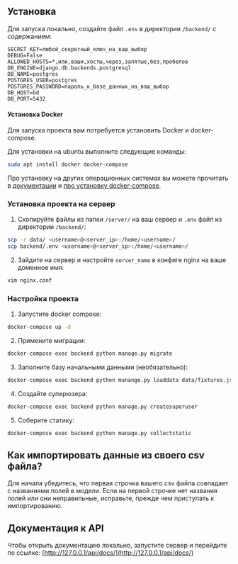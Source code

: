 ## Установка
Для запуска локально, создайте файл `.env` в директории `/backend/` с содержанием:
```
SECRET_KEY=любой_секретный_ключ_на_ваш_выбор
DEBUG=False
ALLOWED_HOSTS=*,или,ваши,хосты,через,запятые,без,пробелов
DB_ENGINE=django.db.backends.postgresql
DB_NAME=postgres
POSTGRES_USER=postgres
POSTGRES_PASSWORD=пароль_к_базе_данных_на_ваш_выбор
DB_HOST=bd
DB_PORT=5432
```

#### Установка Docker
Для запуска проекта вам потребуется установить Docker и docker-compose.

Для установки на ubuntu выполните следующие команды:
```bash
sudo apt install docker docker-compose
```

Про установку на других операционных системах вы можете прочитать в [документации](https://docs.docker.com/engine/install/) и [про установку docker-compose](https://docs.docker.com/compose/install/).

### Установка проекта на сервер
1. Скопируйте файлы из папки `/server/` на ваш сервер и `.env` файл из директории `/backend/`:
```bash
scp -r data/ <username>@<server_ip>:/home/<username>/
scp backend/.env <username>@<server_ip>:/home/<username>/
```
2. Зайдите на сервер и настройте `server_name` в конфиге nginx на ваше доменное имя:
```bash
vim nginx.conf
```
### Настройка проекта
1. Запустите docker compose:
```bash
docker-compose up -d
```
2. Примените миграции:
```bash
docker-compose exec backend python manage.py migrate
```
3. Заполните базу начальными данными (необязательно):
```bash
docker-compose exec backend python manange.py loaddata data/fixtures.json
```
4. Создайте суперюзера:
```bash
docker-compose exec backend python manage.py createsuperuser
```
5. Соберите статику:
```bash
docker-compose exec backend python manage.py collectstatic
```

## Как импортировать данные из своего csv файла?
Для начала убедитесь, что первая строчка вашего csv файла совпадает с названиями полей в модели. Если на первой строчке нет названия полей или они неправильные, исправьте, прежде чем приступать к импортированию.

## Документация к API
Чтобы открыть документацию локально, запустите сервер и перейдите по ссылке:
[http://127.0.0.1/api/docs/](http://127.0.0.1/api/docs/)
